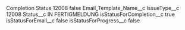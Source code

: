 <?xml version="1.0" encoding="UTF-8"?>
<CustomMetadata xmlns="http://soap.sforce.com/2006/04/metadata" xmlns:xsi="http://www.w3.org/2001/XMLSchema-instance" xmlns:xsd="http://www.w3.org/2001/XMLSchema">
    <label>Completion Status 12008</label>
    <protected>false</protected>
    <values>
        <field>Email_Template_Name__c</field>
        <value xsi:nil="true"/>
    </values>
    <values>
        <field>IssueType__c</field>
        <value xsi:type="xsd:string">12008</value>
    </values>
    <values>
        <field>Status__c</field>
        <value xsi:type="xsd:string">IN FERTIGMELDUNG</value>
    </values>
    <values>
        <field>isStatusForCompletion__c</field>
        <value xsi:type="xsd:boolean">true</value>
    </values>
    <values>
        <field>isStatusForEmail__c</field>
        <value xsi:type="xsd:boolean">false</value>
    </values>
    <values>
        <field>isStatusForProgress__c</field>
        <value xsi:type="xsd:boolean">false</value>
    </values>
</CustomMetadata>
